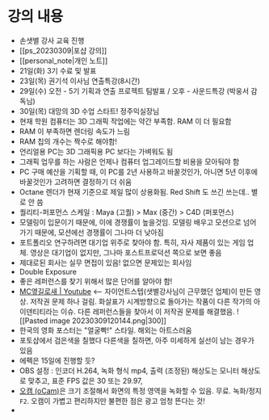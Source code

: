 # 강의 내용
- 손샛별 강사 교육 진행
- [[ps_20230309|포샵 강의]]
- [[personal_note|개인 노트]]
- 21일(화) 3기 수료 및 발표
- 23일(목) 권기석 이사님 연출특강(8시간)
- 29일(수) 오전 - 5기 기획과 연출 프로젝트 팀발표 / 오후 - 사운드특강 (박웅서 감독님)
- 30일(목) 대망의 3D 수업 스타트! 정주익실장님
- 현재 학원 컴퓨터는 3D 그래픽 작업에는 약간 부족함. RAM 이 더 필요함
- RAM 이 부족하면 렌더링 속도가 느림
- RAM 칩의 개수는 짝수로 해야함!
- 언리얼용 PC는 3D 그래픽용 PC 보다는 가벼워도 됨
- 그래픽 업무를 하는 사람은 언제나 컴퓨터 업그레이드할 비용을 모아둬야 함
- PC 구매 예산을 기획할 때, 이 PC를 2년 사용하고 바꿀것인가, 아니면 5년 이후에 바꿀것인가 고려하면 결정하기 더 쉬움
- Octane 렌더가 현재 기준으로 제일 많이 상용화됨. Red Shift 도 쓰긴 쓰는데.. 별로 안 씀
- 퀄리티-퍼포먼스 스케일 : Maya (고퀄) > Max (중간) > C4D (퍼포먼스)
- 모델링이 입문이기 때문에, 이에 경쟁률이 높을것임. 모델링 배우고 모션으로 넘어가기 때문에, 모션에선 경쟁률이 그나마 더 낮아짐
- 포트폴리오 연구하려면 대기업 위주로 찾아야 함. 특히, 자사 제품이 있는 게임 업체. 영상은 대기업이 없지만, 그나마 포스트프로덕션 쪽으로 보면 좋음
- 제대로된 회사는 실무 면접이 있음! 없으면 문제있는 회사임
- Double Exposure
- 좋은 레퍼런스를 찾기 위해서 많은 단어를 알아야 함!
- [MC옆길로새 | Youtube](https://youtu.be/zO_f-DKrBns) <-- 자이언트스텝(샛별강사님이 근무했던 업체)이 만든 영상. 저작권 문제 하나 걸림. 화살표가 시계방향으로 돌아가는 작품이 다른 작가의 아이덴티티라는 이슈. 다른 레퍼런스들을 찾아서 이 저작권 문제를 해결했음.
  ![[Pasted image 20230309120144.png|300]]
- 한국의 영화 포스터는 "얼굴빡!" 스타일. 해외는 아트스러움
- 포토샵에서 검은색을 칠했다 다른색을 칠하면, 아주 미세하게 실선이 남는 경우가 있음
- 에펙은 15일에 진행할 듯?
- OBS 설정 : 인코더 H.264, 녹화 형식 mp4, 출력 (조정된) 해상도는 모니터 해상도로 맞추고, 표준 FPS 값은 30 또는 29.97, 
- [오캠 (oCam)](https://ohsoft.net/update/download.php)은 크기 조절해서 화면의 특정 영역을 녹화할 수 있음. 무료. 녹화/정지 `F2`. 오캠이 가볍고 편리하지만 불편한 점은 광고 엄청 뜬다는 것!
- 
